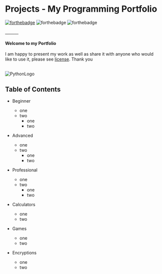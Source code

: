 # Projects - My Programming Portfolio

[![forthebadge](https://forthebadge.com/images/badges/made-with-python.svg)](https://www.python.org/)
![forthebadge](https://forthebadge.com/images/badges/built-by-developers.svg)
![forthebadge](https://forthebadge.com/images/badges/built-with-love.svg)
<br>



<p align="left">
  <a href="https://github.com/swissnx/Projects/releases/">
    <img alt="" src="https://img.shields.io/badge/-Python-maroon" />
   </a>
   <a href="">
    <img alt="" src="https://img.shields.io/badge/-Programming-brown" />
   </a>
   <a href="">
    <img alt="" src="https://img.shields.io/badge/-GitHub-black" />
   </a>
   <a href="">
    <img alt="" src="https://img.shields.io/badge/Python-Projects-blue" />
   </a>
   <a href="">
    <img alt="" src="https://img.shields.io/badge/Python-Engineer-lightgrey" />
   </a>
   <a href="">
    <img alt="" src="https://img.shields.io/badge/Programming-Developer-yellow" />
   </a>
   <a href="">
    <img alt="" src="https://img.shields.io/badge/Programming-Engineer-yellowgreen" />
   </a>
   <a href="">
    <img alt="" src="" />
   </a>
   <a href="">
    <img alt="" src="" />
   </a>
   <a href="">
    <img alt="" src="" />
   </a>
   <a href="">
    <img alt="" src="" />
   </a>
   <a href="">
    <img alt="" src="" />
  </a>
</p>


#### Welcome to my Portfolio


I am happy to present my work as well as share it with anyone who would like to use it, please see [license](https://github.com/swissnx/Projects/blob/main/LICENSE).
Thank you
<br>
<br>






![PythonLogo](https://user-images.githubusercontent.com/68494604/94645884-950ac780-030a-11eb-9c8f-40d9740fc6ad.gif)
<br>


## Table of Contents
- Beginner
  - one
  - two
    - one
    - two
- Advanced
  - one
  - two
    - one
    - two
- Professional
  - one
  - two
    - one
    - two


- Calculators
  - one
  - two
  
- Games
  - one
  - two

- Encryptions
  - one
  - two


<br>
<br>

